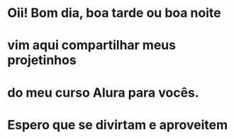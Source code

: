 # Oii! Bom dia, boa tarde ou boa noite 
# vim aqui compartilhar meus projetinhos 
# do meu curso Alura para vocês.

# Espero que se divirtam e aproveitem   

